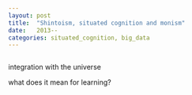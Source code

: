 ```yaml
---
layout: post
title:  "Shintoism, situated cognition and monism"
date:   2013--
categories: situated_cognition, big_data
---
```


![]()

integration with the universe

what does it mean for learning?
